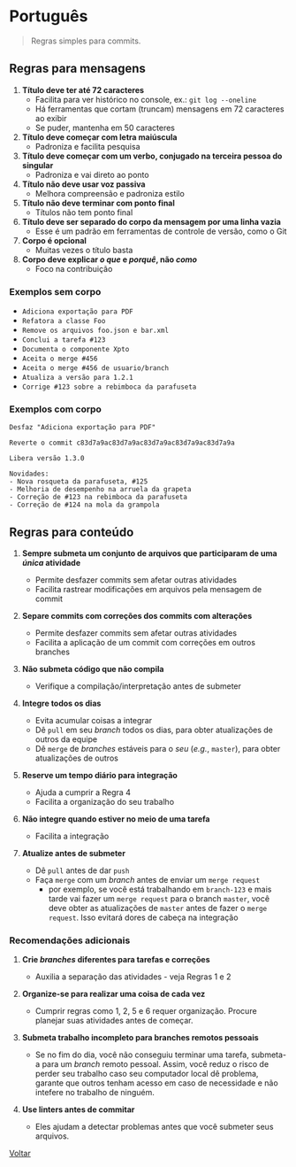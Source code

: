 # Português

> Regras simples para commits.

## Regras para mensagens

1. **Título deve ter até 72 caracteres**
    - Facilita para ver histórico no console, ex.: `git log --oneline`
    - Há ferramentas que cortam (truncam) mensagens em 72 caracteres ao exibir
    - Se puder, mantenha em 50 caracteres
2. **Título deve começar com letra maiúscula**
    - Padroniza e facilita pesquisa
3. **Título deve começar com um verbo, conjugado na terceira pessoa do singular**
    - Padroniza e vai direto ao ponto
4. **Título não deve usar voz passiva**
    - Melhora compreensão e padroniza estilo
5. **Título não deve terminar com ponto final**
    - Títulos não tem ponto final
6. **Título deve ser separado do corpo da mensagem por uma linha vazia**
    - Esse é um padrão em ferramentas de controle de versão, como o Git
7. **Corpo é opcional**
    - Muitas vezes o título basta
8. **Corpo deve explicar *o que* e *porquê*, não *como***
    - Foco na contribuição

### Exemplos sem corpo

- `Adiciona exportação para PDF`
- `Refatora a classe Foo`
- `Remove os arquivos foo.json e bar.xml`
- `Conclui a tarefa #123`
- `Documenta o componente Xpto`
- `Aceita o merge #456`
- `Aceita o merge #456 de usuario/branch`
- `Atualiza a versão para 1.2.1`
- `Corrige #123 sobre a rebimboca da parafuseta`

### Exemplos com corpo
```
Desfaz "Adiciona exportação para PDF"

Reverte o commit c83d7a9ac83d7a9ac83d7a9ac83d7a9ac83d7a9a
```

```
Libera versão 1.3.0

Novidades:
- Nova rosqueta da parafuseta, #125
- Melhoria de desempenho na arruela da grapeta
- Correção de #123 na rebimboca da parafuseta
- Correção de #124 na mola da grampola
```

## Regras para conteúdo

1. **Sempre submeta um conjunto de arquivos que participaram de uma *única* atividade**
    - Permite desfazer commits sem afetar outras atividades
    - Facilita rastrear modificações em arquivos pela mensagem de commit

2. **Separe commits com correções dos commits com alterações**
    - Permite desfazer commits sem afetar outras atividades
    - Facilita a aplicação de um commit com correções em outros branches

3. **Não submeta código que não compila**
    - Verifique a compilação/interpretação antes de submeter

4. **Integre todos os dias**
    - Evita acumular coisas a integrar
    - Dê `pull` em seu *branch* todos os dias, para obter atualizações de outros da equipe
    - Dê `merge` de *branches* estáveis para o *seu* (*e.g.*, `master`), para obter atualizações de outros

5. **Reserve um tempo diário para integração**
    - Ajuda a cumprir a Regra 4
    - Facilita a organização do seu trabalho

6. **Não integre quando estiver no meio de uma tarefa**
    - Facilita a integração

5. **Atualize antes de submeter**
    - Dê `pull` antes de dar `push`
    - Faça `merge` com um *branch* antes de enviar um `merge request`
        - por exemplo, se você está trabalhando em `branch-123` e mais tarde vai fazer um `merge request` para o branch `master`, você deve obter as atualizações de `master` antes de fazer o `merge request`. Isso evitará dores de cabeça na integração

### Recomendações adicionais

1. **Crie *branches* diferentes para tarefas e correções**
    - Auxilia a separação das atividades - veja Regras 1 e 2

2. **Organize-se para realizar uma coisa de cada vez**
    - Cumprir regras como 1, 2, 5 e 6 requer organização. Procure planejar suas atividades antes de começar.

3. **Submeta trabalho incompleto para branches remotos pessoais**
    - Se no fim do dia, você não conseguiu terminar uma tarefa, submeta-a para um *branch* remoto pessoal. Assim, você reduz o risco de perder seu trabalho caso seu computador local dê problema, garante que outros tenham acesso em caso de necessidade e não intefere no trabalho de ninguém.

4. **Use linters antes de commitar**
    - Eles ajudam a detectar problemas antes que você submeter seus arquivos.


[Voltar](readme.md)
